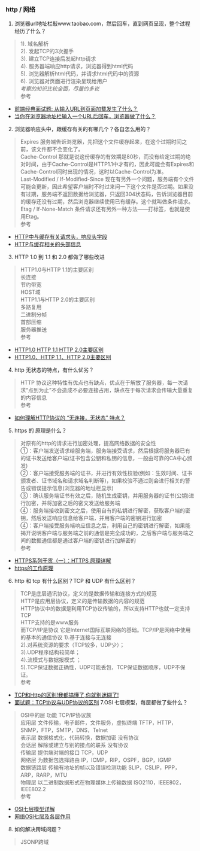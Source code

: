 ### http / 网络
1. 浏览器url地址栏敲www.taobao.com，然后回车，直到网页呈现，整个过程经历了什么？
> 1). 域名解析  
2). 发起TCP的3次握手  
3). 建立TCP连接后发起http请求  
4). 服务器端响应http请求，浏览器得到html代码  
5). 浏览器解析html代码，并请求html代码中的资源  
6). 浏览器对页面进行渲染呈现给用户  
*考察的知识比较全面，尽量的多说*   
参考
 + [前端经典面试题: 从输入URL到页面加载发生了什么？](https://segmentfault.com/a/1190000006879700) 
 + [当你在浏览器地址栏输入一个URL后回车，浏览器做了什么？](https://blog.csdn.net/sinat_27346451/article/details/77451634)
2. 浏览器响应头中，跟缓存有关的有哪几个？各自怎么用的？
>  Expires 服务端告诉浏览器，先把这个文件缓存起来，在这个过期时间之前，该文件都不会变化了。  
Cache-Control 那就是说这份缓存的有效期是80秒，而没有给定过期的绝对时间，由于Cache-Control是HTTP1.1中才有的，因此可能会有Expires和Cache-Control同时出现的情况，这时以Cache-Control为准。  
 Last-Modified / If-Modified-Since 现在有另外一个问题，服务端有个文件可能会更新，因此希望客户端时不时过来问一下这个文件是否过期。如果没有过期，服务端不返回数据给浏览器，只返回304状态码，告诉浏览器目前的缓存还没有过期，然后浏览器继续使用已有缓存。这个就叫做条件请求。  
 Etag / If-None-Match 条件请求还有另外一种方法——打标签，也就是使用Etag。  
 参考
 + [HTTP中与缓存有关请求头，响应头字段](https://blog.csdn.net/longholidays/article/details/62063295)
 + [HTTP与缓存相关的头部信息](https://jjayyyyyyy.github.io/2017/05/01/HTTP_headers.html) 
3. HTTP 1.0 到 1.1 和 2.0 都做了哪些改进
> HTTP1.0与HTTP 1.1的主要区别  
   长连接  
   节约带宽  
   HOST域  
 HTTP1.1与HTTP 2.0的主要区别   
   多路复用  
   二进制分帧  
   首部压缩  
   服务器推送  
   参考
 + [HTTP1.0 HTTP 1.1 HTTP 2.0主要区别](https://blog.csdn.net/linsongbin1/article/details/54980801)
 + [HTTP1.0、HTTP 1.1、HTTP 2.0主要区别](https://blog.csdn.net/m_xiaoer/article/details/72903355)
 4. http 无状态的特点，有什么优劣？
 > HTTP 协议这种特性有优点也有缺点，优点在于解放了服务器，每一次请求“点到为止”不会造成不必要连接占用，缺点在于每次请求会传输大量重复的内容信息  
 参考
  + [如何理解HTTP协议的 “无连接，无状态” 特点？](https://blog.csdn.net/tennysonsky/article/details/44562435)
 5. https 的 原理是什么？
 > 对原有的http的请求进行加密处理，提高网络数据的安全性  
 ①：客户端发送请求给服务端，服务端接受请求，然后根据将服务器已有的证书发送给客户端(证书包含公钥和私钥的信息，一般由可靠的CA中心颁发)   
 ②：客户端接受服务端的证书，并进行有效性校验(例如：生效时间、证书颁发者、证书域名和请求域名判断等)，如果校验不通过则会进行相关的警告或错误提示信息(浏览器的地址栏显示)   
 ③：确认服务端证书有效之后，随机生成密钥，并用服务器的证书(公钥)进行加密，并将加密之后的密文发送给服务端   
 ④：服务端接收到密文之后，使用自有的私钥进行解密，获取客户端的密钥，然后发送响应信息给客户端，并用客户端的密钥进行加密   
 ④：客户端接受服务端响应信息之后，利用自己的密钥进行解密，如果能揭开说明客户端与服务端之前的通信是完全成功的，之后客户端与服务端之间的数据通信都是通过客户端的密钥进行加解密的  
 参考
  + [HTTPS系列干货（一）：HTTPS 原理详解](http://support.upyun.com/hc/kb/article/1031843/) 
  + [https的工作原理](https://blog.csdn.net/yang1464657625/article/details/55000281)
  6. http 和 tcp 有什么区别？TCP 和 UDP 有什么区别？
  > TCP是底层通讯协议，定义的是数据传输和连接方式的规范  
  HTTP是应用层协议，定义的是传输数据的内容的规范  
  HTTP协议中的数据是利用TCP协议传输的，所以支持HTTP也就一定支持TCP  
  HTTP支持的是www服务  
  而TCP/IP是协议 它是Internet国际互联网络的基础。TCP/IP是网络中使用的基本的通信协议
  > 1).基于连接与无连接  
  2).对系统资源的要求（TCP较多，UDP少）；  
  3).UDP程序结构较简单；  
  4).流模式与数据报模式 ；  
  5).TCP保证数据正确性，UDP可能丢包，TCP保证数据顺序，UDP不保证。  
  参考
  + [TCP和Http的区别!我都搞懂了,你就别迷糊了!](https://my.oschina.net/yzbty32/blog/549305)
  + [面试题：TCP协议与UDP协议的区别](https://blog.csdn.net/qq_18425655/article/details/51955674)
 7.OSI 七层模型，每层都做了些什么？
 > OSI中的层 功能 TCP/IP协议族  
 应用层 文件传输，电子邮件，文件服务，虚拟终端 TFTP，HTTP，SNMP，FTP，SMTP，DNS，Telnet  
 表示层 数据格式化，代码转换，数据加密 没有协议  
 会话层 解除或建立与别的接点的联系 没有协议  
 传输层 提供端对端的接口 TCP，UDP  
 网络层 为数据包选择路由 IP，ICMP，RIP，OSPF，BGP，IGMP  
 数据链路层 传输有地址的帧以及错误检测功能 SLIP，CSLIP，PPP，ARP，RARP，MTU  
 物理层 以二进制数据形式在物理媒体上传输数据 ISO2110，IEEE802，IEEE802.2    
 参考
  + [OSI七层模型详解](https://blog.csdn.net/yaopeng_2005/article/details/7064869) 
  + [网络OSI七层及各层作用](https://blog.csdn.net/u011774517/article/details/67631439)
  8. 如何解决跨域问题？
  > JSONP跨域  <script>
   CORS Access-Control-Allow-Origin: *  
   window.name+iframe  
 window.postMessage()  
 修改document.domain跨子域  
 WebSocket    
 参考
  + [八种方式实现跨域请求](https://blog.csdn.net/ligang2585116/article/details/73072868)
 9. http 状态码里面 301  302  303  304 分别代表什么？
 > 301永久跳转，302临时跳转，304远程内容没变，可以使用缓存，404找不到资源，500服务器内部错误。    
 参考
 + [常见HTTP状态码汇总](https://www.jianshu.com/p/2629a4fd5007) 
 10. http 提供了哪些请求的方法？
 > GET、POST、PUT、DELETE 等8种    
 参考
 + [HTTP 请求方法 GET、POST、PUT、DELETE 杂谈](https://blog.csdn.net/claram/article/details/78289478) 
 11. 怎么判断一个前端静态资源文件有没有命中CDN
 > X-Cache-Lookup:Hit From Upstream     
 参考
 + [使用腾讯云CDN怎样判断是否命中CDN Cache](https://www.duoluodeyu.com/2159.html)
 ### 安全
 1. 常见的web安全问题有哪些？
 > XSS  
 CSRF  
 SQL注入  
 命令行注入  
 DDos攻击  
 流量劫持    
 参考
 + [常见 Web 安全攻防总结](https://zoumiaojiang.com/article/common-web-security/) 
 2. XSS 和 CSRF 怎么防范？
 > 1.xss  
 防范xss的关键是过滤所有的‘<’和‘>’字符，确保从后端而来的数据并不带有任何的html标签，xss的危险在于有不可预料的前端脚本，但是值得注意的是，不单只有script标签是可以运行脚本的，任何的html标签都可以加上类似onclick，onload这样的事件也都可以运行脚本，所以需要过滤所有的‘<’和‘>’字符。假如，从后端而来的数据一定需要带上html标签（比如编辑器的富文本），且内容并不能保证是安全的（并不是可靠的人员录入的），就需要有合适的规则去“净化”它们。这个有现成的工具，比如HTML Purifier。http://htmlpurifier.org/  
 2.csrf  
 防范csrf的前提是首先避免xss，xss如果都不能防止，那防止csrf就扯蛋了。。。防范csrf的第一点是对于数据库的更改操作（insert、update和delete），表单必须使用post请求。这是为了防止类似于在一个img和src里面写一个路径，让用户错误访问改动数据库的问题。做完第一点还不够，因为html表单的action是可以跨域提交的，用户在一个网站提交到另一个网站，可能他还不知情，这就需要确保用户的来源表单是可信的，一般的做法是在表单里面添加一段隐藏的唯一的token，像sessionId那样可以验明用户的身份，接收表单的同时确认这个token的有效性。  
 参考
 + [常见 Web 安全攻防总结](https://zoumiaojiang.com/article/common-web-security/) 
 ### 模块化
 1. CMD和AMD区别
 > 1、AMD推崇依赖前置，在定义模块的时候就要声明其依赖的模块   
 2、CMD推崇就近依赖，只有在用到某个模块的时候再去require   
 参考
 + [前端模块化，AMD与CMD的区别](https://juejin.im/post/5a422b036fb9a045211ef789)
 ### 工程化
 1. 前端工程化是为了解决什么问题？说说你对前端工程化的理解。
> 前端工程化主要应该从模块化、组件化、规范化、自动化四个方面来思考  
 扩展 javascript 、html、css 本身的语言能力  
 解决重复工作  
 模板化、模块化  
 解决功能复用和变更问题  
 解决开发和产品环境差异问题  
 解决发布流程问题  
 能降低沟通成本，实现更好的协同，节省开发和测试人员的重复劳动，降低发布的常见问题等等  
 参考
 + [谁能介绍下web前端工程化？](https://www.zhihu.com/question/24558375) 
 + [我为什么这么强调前端工程化](https://segmentfault.com/a/1190000007414499)
 2. webpack 热更新是怎么做的？
  > EventSource 是 HTML5 中 Server-sent Events 规范的一种技术实现。EventSource 接口用于接收服务器发送的事件。它通过HTTP连接到一个服务器，以text/event-stream 格式接收事件, 不关闭连接。通过 EventSource 服务端可以主动给客户端发现消息，使用的是 HTTP协议，单项通信，只能服务器向浏览器发送； 与 WebSocket 相比轻量，使用简单，支持断线重连。  
 参考
 + [前端开发热更新原理解读](https://juejin.im/entry/59b8103f6fb9a00a4f1b094b) 
 + [Webpack 热更新实现原理分析](https://zhuanlan.zhihu.com/p/30623057)
 3.webpack 打包过程优化做过哪些？
 > 1).使用yarn而不是npm  
 2).删除没有使用的依赖  
 2).减小打包文件体积  
 3).代码压缩  
 4).缓存与增量构建  
 5).减少构建搜索或编译路径  
 参考
 + [webpack打包分析与性能优化](https://github.com/hawx1993/tech-blog/issues/3)
 ### 移动端
 1. rem
 > rem作用于非根元素时，相对于根元素字体大小；rem作用于根元素字体大小时，相对于其出初始字体大小    
 参考
 + [Rem布局的原理解析](https://yanhaijing.com/css/2017/09/29/principle-of-rem-layout/) 
 2. viewport
 > viewport的主要作用是是布局宽度等于视口的宽度，从而便于在移动端开放，增加了网页的可读性。  
 参考
 + [viewport详解](https://blog.csdn.net/sinat_32290679/article/details/78595760)
 ### 面向对象和业务抽象封装
 1.前端如何（使用面向对象的思维）做一个扫雷游戏  
 参考
 + [Html+css+jQuery实现扫雷游戏（一）初步设计](https://blog.csdn.net/qq_16882073/article/details/79034331) 
 
